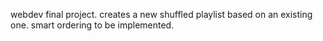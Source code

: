 webdev final project. creates a new shuffled playlist based on an existing one. smart ordering to be implemented.

